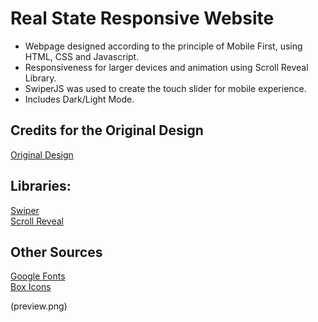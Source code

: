 # Real State Responsive Website

- Webpage designed according to the principle of Mobile First, using HTML, CSS and Javascript.  
- Responsiveness for larger devices and animation using Scroll Reveal Library.  
- SwiperJS was used to create the touch slider for mobile experience.  
- Includes Dark/Light Mode.

## Credits for the Original Design

[Original Design](https://dribbble.com/shots/16603527-Homyz-Property-Landing-Page-Website)

## Libraries:

[Swiper](https://swiperjs.com/)  
[Scroll Reveal](https://scrollrevealjs.org/)

## Other Sources

[Google Fonts](https://fonts.google.com/)  
[Box Icons](https://boxicons.com/)  
  
(preview.png)
